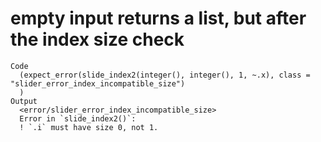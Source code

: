 # empty input returns a list, but after the index size check

    Code
      (expect_error(slide_index2(integer(), integer(), 1, ~.x), class = "slider_error_index_incompatible_size")
      )
    Output
      <error/slider_error_index_incompatible_size>
      Error in `slide_index2()`:
      ! `.i` must have size 0, not 1.

